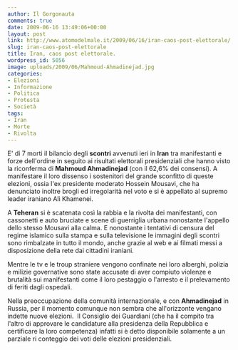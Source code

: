 ```yaml
---
author: Il Gorgonauta
comments: true
date: 2009-06-16 13:49:06+00:00
layout: post
link: http://www.atomodelmale.it/2009/06/16/iran-caos-post-elettorale/
slug: iran-caos-post-elettorale
title: Iran, caos post elettorale.
wordpress_id: 5056
image: uploads/2009/06/Mahmoud-Ahmadinejad.jpg
categories:
- Elezioni
- Informazione
- Politica
- Protesta
- Società
tags:
- Iran
- Morte
- Rivolta
---
```


E' di 7 morti il bilancio degli **scontri** avvenuti ieri in **Iran** tra manifestanti e forze dell'ordine in seguito ai risultati elettorali presidenziali che hanno visto la riconferma di **Mahmoud Ahmadinejad** (con il 62,6% dei consensi). A manifestare il loro dissenso i sostenitori del grande sconfitto di queste elezioni, ossia l'ex presidente moderato Hossein Mousavi, che ha denunciato inoltre brogli ed irregolarità nel voto e si è appellato al supremo leader iraniano Alì Khamenei.

A **Teheran** si è scatenata così la rabbia e la rivolta dei manifestanti, con cassonetti e auto bruciate e scene di guerriglia urbana nonostante l'appello dello stesso Mousavi alla calma. E nonostante i tentativi di censura del regime islamico sulla stampa e sulla televisione le immagini degli scontri sono rimbalzate in tutto il mondo, anche grazie al web e ai filmati messi a disposizione della rete dai cittadini iraniani.

Mentre le tv e le troup straniere vengono confinate nei loro alberghi, polizia e milizie governative sono state accusate di aver compiuto violenze e brutalità sui manifestanti come il loro pestaggio o l'arresto e il prelevamento di feriti dagli ospedali.

Nella preoccupazione della comunità internazionale, e con **Ahmadinejad** in Russia, per il momento comunque non sembra che all'orizzonte vengano indette nuove elezioni.  Il Consiglio dei Guardiani (che ha il compito tra l'altro di approvare le candidature alla presidenza della Repubblica e certificare la loro competenza) infatti si è detto disponibile solamente a un parziale ri conteggio dei voti delle elezioni presidenziali.
